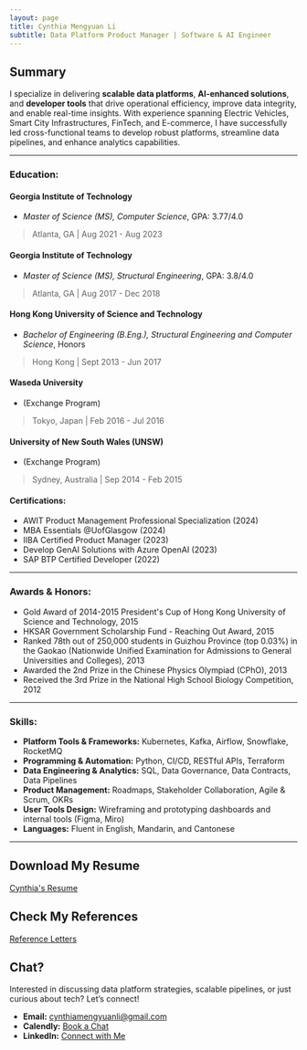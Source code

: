 ```yaml
---
layout: page
title: Cynthia Mengyuan Li
subtitle: Data Platform Product Manager | Software & AI Engineer
---
```


## Summary
I specialize in delivering **scalable data platforms**, **AI-enhanced solutions**, and **developer tools** that drive operational efficiency, improve data integrity, and enable real-time insights. With experience spanning Electric Vehicles, Smart City Infrastructures, FinTech, and E-commerce, I have successfully led cross-functional teams to develop robust platforms, streamline data pipelines, and enhance analytics capabilities.

---

### Education:

#### Georgia Institute of Technology
- *Master of Science (MS), Computer Science*, GPA: 3.77/4.0
>  Atlanta, GA \| Aug 2021 - Aug 2023

#### Georgia Institute of Technology
- *Master of Science (MS), Structural Engineering*, GPA: 3.8/4.0
> Atlanta, GA \| Aug 2017 - Dec 2018

#### Hong Kong University of Science and Technology
- *Bachelor of Engineering (B.Eng.), Structural Engineering and Computer Science*, Honors
> Hong Kong \| Sept 2013 - Jun 2017

#### Waseda University
- (Exchange Program)
> Tokyo, Japan \| Feb 2016 - Jul 2016

#### University of New South Wales (UNSW)
- (Exchange Program)
> Sydney, Australia \| Sep 2014 - Feb 2015

#### Certifications:
- AWIT Product Management Professional Specialization (2024)
- MBA Essentials @UofGlasgow (2024)
- IIBA Certified Product Manager (2023)
- Develop GenAI Solutions with Azure OpenAI (2023)
- SAP BTP Certified Developer (2022)

---

### Awards & Honors:
- Gold Award of 2014-2015 President's Cup of Hong Kong University of Science and Technology, 2015
- HKSAR Government Scholarship Fund - Reaching Out Award, 2015
- Ranked 78th out of 250,000 students in Guizhou Province (top 0.03%) in the Gaokao (Nationwide Unified Examination for Admissions to General Universities and Colleges), 2013
- Awarded the 2nd Prize in the Chinese Physics Olympiad (CPhO), 2013
- Received the 3rd Prize in the National High School Biology Competition, 2012

---

### Skills:

- **Platform Tools & Frameworks:** Kubernetes, Kafka, Airflow, Snowflake, RocketMQ
- **Programming & Automation:** Python, CI/CD, RESTful APIs, Terraform
- **Data Engineering & Analytics:** SQL, Data Governance, Data Contracts, Data Pipelines
- **Product Management:** Roadmaps, Stakeholder Collaboration, Agile & Scrum, OKRs
- **User Tools Design:** Wireframing and prototyping dashboards and internal tools (Figma, Miro)
- **Languages:** Fluent in English, Mandarin, and Cantonese
---

## Download My Resume
[Cynthia's Resume](resources/Cynthia_Li_resume.pdf)

## Check My References
[Reference Letters](resources/reference_letters.pdf)

## Chat?

Interested in discussing data platform strategies, scalable pipelines, or just curious about tech? Let’s connect!

- **Email:** [cynthiamengyuanli@gmail.com](mailto:cynthiamengyuanli@gmail.com)
- **Calendly:** [Book a Chat](https://calendly.com/cynthiali/30min)
- **LinkedIn:** [Connect with Me](https://www.linkedin.com/in/mengyuan-li-cynthia/)
